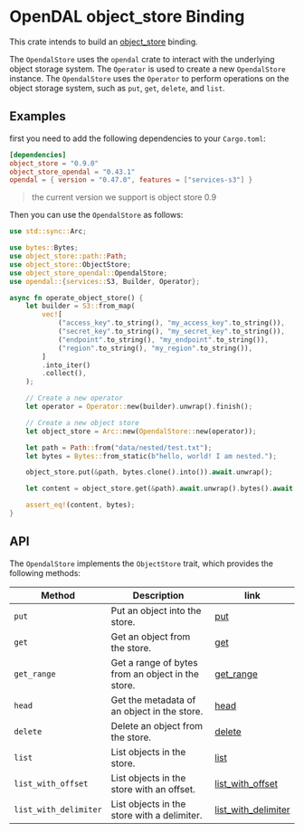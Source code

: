 # OpenDAL object_store Binding

This crate intends to build an [object_store](https://crates.io/crates/object_store) binding.

The `OpendalStore` uses the `opendal` crate to interact with the underlying object storage system. The `Operator` is used to create a new `OpendalStore` instance. The `OpendalStore` uses the `Operator` to perform operations on the object storage system, such as `put`, `get`, `delete`, and `list`.

## Examples

first you need to add the following dependencies to your `Cargo.toml`:

```toml
[dependencies]
object_store = "0.9.0"
object_store_opendal = "0.43.1"
opendal = { version = "0.47.0", features = ["services-s3"] }
```

> the current version we support is object store 0.9

Then you can use the `OpendalStore` as follows:

```rust
use std::sync::Arc;

use bytes::Bytes;
use object_store::path::Path;
use object_store::ObjectStore;
use object_store_opendal::OpendalStore;
use opendal::{services::S3, Builder, Operator};

async fn operate_object_store() {
    let builder = S3::from_map(
        vec![
            ("access_key".to_string(), "my_access_key".to_string()),
            ("secret_key".to_string(), "my_secret_key".to_string()),
            ("endpoint".to_string(), "my_endpoint".to_string()),
            ("region".to_string(), "my_region".to_string()),
        ]
        .into_iter()
        .collect(),
    );

    // Create a new operator
    let operator = Operator::new(builder).unwrap().finish();

    // Create a new object store
    let object_store = Arc::new(OpendalStore::new(operator));

    let path = Path::from("data/nested/test.txt");
    let bytes = Bytes::from_static(b"hello, world! I am nested.");

    object_store.put(&path, bytes.clone().into()).await.unwrap();

    let content = object_store.get(&path).await.unwrap().bytes().await.unwrap();

    assert_eq!(content, bytes);
}
```

## API

The `OpendalStore` implements the `ObjectStore` trait, which provides the following methods:

| Method | Description | link |
| --- | --- | --- |
| `put` | Put an object into the store. | [put](https://docs.rs/object_store/0.9.0/object_store/trait.ObjectStore.html#tymethod.put) |
| `get` | Get an object from the store. | [get](https://docs.rs/object_store/0.9.0/object_store/trait.ObjectStore.html#tymethod.get) |
| `get_range` | Get a range of bytes from an object in the store. | [get_range](https://docs.rs/object_store/0.9.0/object_store/trait.ObjectStore.html#tymethod.get_range) |
| `head` | Get the metadata of an object in the store. | [head](https://docs.rs/object_store/0.9.0/object_store/trait.ObjectStore.html#tymethod.head) |
| `delete` | Delete an object from the store. | [delete](https://docs.rs/object_store/0.9.0/object_store/trait.ObjectStore.html#tymethod.delete) |
| `list` | List objects in the store. | [list](https://docs.rs/object_store/0.9.0/object_store/trait.ObjectStore.html#tymethod.list) |
| `list_with_offset` | List objects in the store with an offset. | [list_with_offset](https://docs.rs/object_store/0.9.0/object_store/trait.ObjectStore.html#tymethod.list_with_offset) |
| `list_with_delimiter` | List objects in the store with a delimiter. | [list_with_delimiter](https://docs.rs/object_store/0.9.0/object_store/trait.ObjectStore.html#tymethod.list_with_delimiter) |
